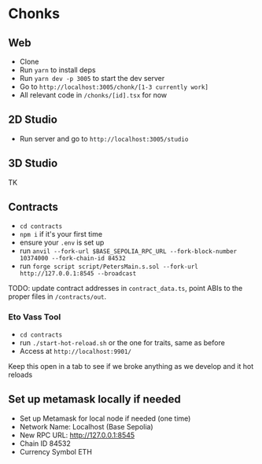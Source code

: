 # Chonks

## Web

* Clone
* Run `yarn` to install deps
* Run `yarn dev -p 3005` to start the dev server
* Go to `http://localhost:3005/chonk/[1-3 currently work]`
* All relevant code in `/chonks/[id].tsx` for now

## 2D Studio

* Run server and go to `http://localhost:3005/studio`

## 3D Studio

TK


## Contracts

* `cd contracts`
* `npm i` if it's your first time
* ensure your `.env` is set up
* run `anvil --fork-url $BASE_SEPOLIA_RPC_URL --fork-block-number 10374000 --fork-chain-id 84532`
* run `forge script script/PetersMain.s.sol --fork-url http://127.0.0.1:8545 --broadcast`

TODO: update contract addresses in `contract_data.ts`, point ABIs to the proper files in `/contracts/out`.

### Eto Vass Tool

* `cd contracts`
* run `./start-hot-reload.sh` or the one for traits, same as before
* Access at `http://localhost:9901/`

Keep this open in a tab to see if we broke anything as we develop and it hot reloads

## Set up metamask locally if needed

* Set up Metamask for local node if needed (one time)
* Network Name: Localhost (Base Sepolia)
* New RPC URL: http://127.0.0.1:8545
* Chain ID 84532
* Currency Symbol ETH
